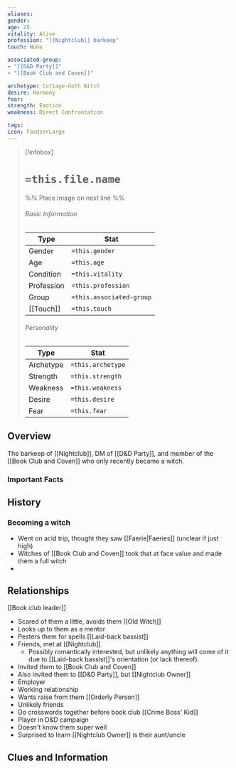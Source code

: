 ```yaml
---
aliases: 
gender: 
age: 25
vitality: Alive
profession: "[[Nightclub]] barkeep"
touch: None

associated-group:
- "[[D&D Party]]"
- "[[Book Club and Coven]]"

archetype: Cottage-Goth Witch
desire: Harmony
fear: 
strength: Emotion
weakness: Direct Confrontation

tags:
icon: FasUserLarge
---
```


> [!infobox]
> # `=this.file.name`
> %% Place Image on next line %%
> ###### Basic Information
> Type |  Stat |
> ---|---|
> Gender | `=this.gender` |
> Age | `=this.age` |
> Condition | `=this.vitality` |
> Profession | `=this.profession` |
> Group | `=this.associated-group` |
> [[Touch]] | `=this.touch` |
> ###### Personality
> Type |  Stat |
> ---|---|
> Archetype | `=this.archetype` |
> Strength | `=this.strength` |
> Weakness | `=this.weakness` |
> Desire | `=this.desire` |
> Fear | `=this.fear` |
## Overview
The barkeep of [[Nightclub]], DM of [[D&D Party]], and member of the [[Book Club and Coven]] who only recently became a witch. 

### Important Facts


## History

### Becoming a witch
- Went on acid trip, thought they saw [[Faerie|Faeries]] (unclear if just high)
- Witches of [[Book Club and Coven]] took that at face value and made them a full witch
- 

## Relationships
[[Book club leader]]
- Scared of them a little, avoids them
[[Old Witch]]
- Looks up to them as a mentor
- Pesters them for spells
[[Laid-back bassist]]
- Friends, met at [[Nightclub]]
	- Possibly romantically interested, but unlikely anything will come of it due to [[Laid-back bassist]]'s orientation (or lack thereof).
- Invited them to [[Book Club and Coven]]
- Also invited them to [[D&D Party]], but 
[[Nightclub Owner]]
- Employer
- Working relationship
- Wants raise from them
[[Orderly Person]]
- Unlikely friends
- Do crosswords together before book club
[[Crime Boss' Kid]]
- Player in D&D campaign
- Doesn't know them super well
- Surprised to learn [[Nightclub Owner]] is their aunt/uncle

## Clues and Information
